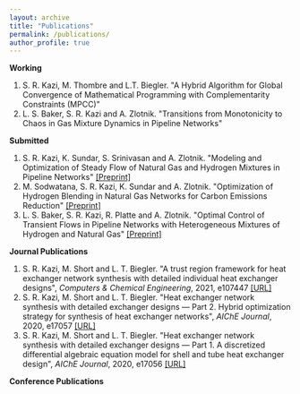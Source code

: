 ```yaml
---
layout: archive
title: "Publications"
permalink: /publications/
author_profile: true
---
```


**Working**

<ol>
<li>S. R. Kazi, M. Thombre and L.T. Biegler. "A Hybrid Algorithm for Global Convergence of Mathematical Programming with Complementarity Constraints        (MPCC)"</li>
<li>L. S. Baker, S. R. Kazi and A. Zlotnik. "Transitions from Monotonicity to Chaos in Gas Mixture Dynamics in Pipeline Networks"</li>
</ol>
  
**Submitted**

<ol>
<li>S. R. Kazi, K. Sundar, S. Srinivasan and A. Zlotnik. "Modeling and Optimization of Steady Flow of Natural Gas and Hydrogen Mixtures in Pipeline Networks" <a href = "https://arxiv.org/pdf/2212.00961" target="_blank">[Preprint]</a> </li>
<li>M. Sodwatana, S. R. Kazi, K. Sundar and A. Zlotnik. "Optimization of Hydrogen Blending in Natural Gas Networks for Carbon Emissions Reduction" <a href = "https://arxiv.org/pdf/2210.16385" target="_blank">[Preprint]</a></li>
<li>L. S. Baker, S. R. Kazi, R. Platte and A. Zlotnik. "Optimal Control of Transient Flows in Pipeline Networks with Heterogeneous Mixtures of Hydrogen and Natural Gas" <a href = "https://arxiv.org/pdf/2210.06269" target="_blank">[Preprint]</a></li>
</ol>

**Journal Publications**


<ol>
<li>S. R. Kazi, M. Short and L. T. Biegler. "A trust region framework for heat exchanger network synthesis with detailed individual heat exchanger designs", <i>Computers & Chemical Engineering</i>, 2021, e107447 <a href = "https://www.sciencedirect.com/science/article/pii/S0098135421002258" target="_blank">[URL]</a> </li>
<li>S. R. Kazi, M. Short and L. T. Biegler. "Heat exchanger network synthesis with detailed exchanger designs — Part 2. Hybrid optimization strategy for synthesis of heat exchanger networks", <i>AIChE Journal</i>, 2020, e17057 <a href = "https://aiche.onlinelibrary.wiley.com/doi/abs/10.1002/aic.17057" target="_blank">[URL]</a></li>
<li>S. R. Kazi, M. Short and L. T. Biegler. "Heat exchanger network synthesis with detailed exchanger designs — Part 1. A discretized differential algebraic equation model for shell and tube heat exchanger design", <i>AIChE Journal</i>, 2020, e17056 <a href = "https://aiche.onlinelibrary.wiley.com/doi/abs/10.1002/aic.17056" target="_blank">[URL]</a></li>
</ol>

**Conference Publications**
